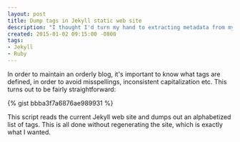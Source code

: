 ```yaml
---
layout: post
title: Dump tags in Jekyll static web site
description: "I thought I'd turn my hand to extracting metadata from my Jekyll-based static blog"
created: 2015-01-02 09:15:00 -0800
tags:
- Jekyll
- Ruby
---
```

In order to maintain an orderly blog, it's important to know what tags are
defined, in order to avoid misspellings, inconsistent capitalization etc. This
turns out to be fairly straightforward:

{% gist bbba3f7a6876ae989931 %}

This script reads the current Jekyll web site and dumps out an alphabetized list
of tags. This is all done without regenerating the site, which is exactly what I
wanted.

